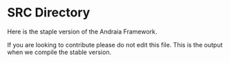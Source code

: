 # SRC Directory

Here is the staple version of the Andraia Framework.

If you are looking to contribute please do not edit this file. This is the output when we compile the stable version.